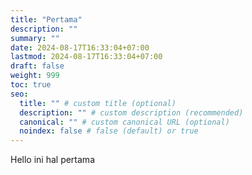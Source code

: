 ```yaml
---
title: "Pertama"
description: ""
summary: ""
date: 2024-08-17T16:33:04+07:00
lastmod: 2024-08-17T16:33:04+07:00
draft: false
weight: 999
toc: true
seo:
  title: "" # custom title (optional)
  description: "" # custom description (recommended)
  canonical: "" # custom canonical URL (optional)
  noindex: false # false (default) or true
---
```

Hello ini hal pertama
